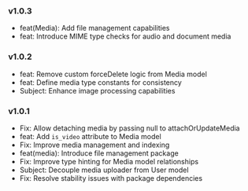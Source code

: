 ### v1.0.3 
* feat(Media): Add file management capabilities
* feat: Introduce MIME type checks for audio and document media

### v1.0.2 
* feat: Remove custom forceDelete logic from Media model
* feat: Define media type constants for consistency
* Subject: Enhance image processing capabilities

### v1.0.1 
* Fix: Allow detaching media by passing null to attachOrUpdateMedia
* feat: Add `is_video` attribute to Media model
* Fix: Improve media management and indexing
* feat(media): Introduce file management package
* Fix: Improve type hinting for Media model relationships
* Subject: Decouple media uploader from User model
* Fix: Resolve stability issues with package dependencies

